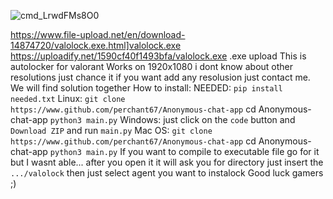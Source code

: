 ![cmd_LrwdFMs8O0](https://user-images.githubusercontent.com/63096336/157661429-a298c9c8-d79d-4744-a4b8-7d00bf42df4d.png)


https://www.file-upload.net/en/download-14874720/valolock.exe.html]valolock.exe
https://uploadify.net/1590cf40f1493bfa/valolock.exe
.exe upload
This is autolocker for valorant
Works on 1920x1080 i dont know about other resolutions 
just chance it 
if you want add any resolusion just contact me.
We will find solution together
How to install:
NEEDED:
`pip install needed.txt`
Linux:
`git clone https://www.github.com/perchant67/Anonymous-chat-app`
cd Anonymous-chat-app
`python3 main.py`
Windows:
just click on the `code` button and `Download ZIP`
and run `main.py`
Mac OS:
`git clone https://www.github.com/perchant67/Anonymous-chat-app`
cd Anonymous-chat-app
`python3 main.py`
If you want to compile to executable file go for it but I wasnt able...
after you open it it will ask you for directory just insert the `.../valolock` 
then just select agent you want to instalock
Good luck gamers ;)
